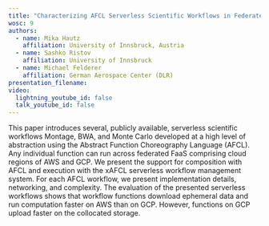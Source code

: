 ```yaml
---
title: "Characterizing AFCL Serverless Scientific Workflows in Federated FaaS"
wosc: 9
authors:
  - name: Mika Hautz
    affiliation: University of Innsbruck, Austria
  - name: Sashko Ristov
    affiliation: University of Innsbruck
  - name: Michael Felderer
    affiliation: German Aerospace Center (DLR)
presentation_filename: 
video:
  lightning_youtube_id: false
  talk_youtube_id: false
---
```


This paper introduces several, publicly available, serverless scientific workflows Montage, BWA, and Monte Carlo developed at a high level of abstraction using the Abstract Function Choreography Language (AFCL). Any individual function can run across federated FaaS comprising cloud regions of AWS and GCP. We present the support for composition with AFCL and execution with the xAFCL serverless workflow management system. For each AFCL workflow, we present implementation details, networking, and complexity. The evaluation of the presented serverless workflows shows that workflow functions download ephemeral data and run computation faster on AWS than on GCP. However, functions on GCP upload faster on the collocated storage.